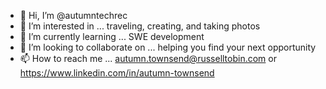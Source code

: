 - 👋 Hi, I’m @autumntechrec
- 👀 I’m interested in ... traveling, creating, and taking photos
- 🌱 I’m currently learning ... SWE development 
- 💞️ I’m looking to collaborate on ... helping you find your next opportunity
- 📫 How to reach me ... autumn.townsend@russelltobin.com or https://www.linkedin.com/in/autumn-townsend

<!---
autumntechrec/autumntechrec is a ✨ special ✨ repository because its `README.md` (this file) appears on your GitHub profile.
You can click the Preview link to take a look at your changes.
--->
